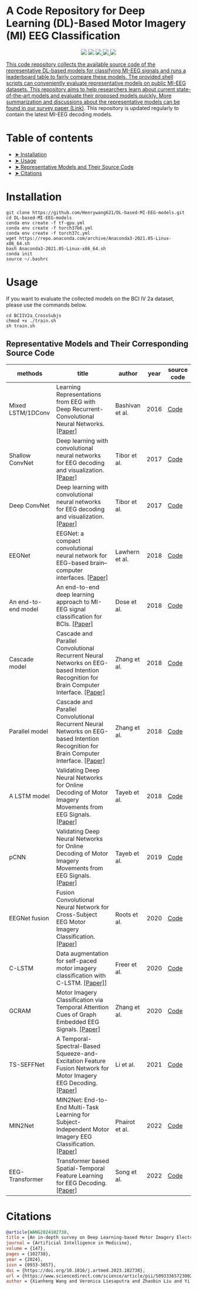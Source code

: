 # A Code Repository for Deep Learning (DL)-Based Motor Imagery (MI) EEG Classification

<p align="center">
      <a href="https://www.python.org/">
        <img src="https://img.shields.io/badge/Python-3.7.9%20|%203.9.7-EE4C2C?logo=python&style=for-the-badge" /></a>
       <a href= "https://pytorch.org/">
        <img src="https://img.shields.io/badge/PyTorch-1.6.0-EE4C2C?logo=pytorch&style=for-the-badge" /></a>
      <a href= "https://www.tensorflow.org/">
      <img src=https://img.shields.io/badge/TensorFlow-2.7.0-FF6F00?logo=tensorflow&style=for-the-badge>
</a>
      <a href= "https://www.tensorflow.org/">
      <img src=https://img.shields.io/badge/Anaconda-4.10.1-44A833?logo=anaconda&style=for-the-badge>
</a>
      <a href= "https://opensource.org/license/mit">
      <img src=https://img.shields.io/badge/License-MIT-blue?style=for-the-badge)>
</p>

This code repository collects the available source code of the representative DL-based models for classifying MI-EEG signals and runs a leaderboard table to fairly compare these models. The provided shell scripts can conveniently evaluate representative models on public MI-EEG datasets. This repository aims to help researchers learn about current state-of-the-art models and evaluate their proposed models quickly. More summarization and discussions about the representative models can be found in our survey paper [(Link)](https://www.sciencedirect.com/science/article/pii/S093336572300252X). This repository is updated regularly to contain the latest MI-EEG decoding models.

Table of contents
===

<!--ts-->
  * [➤ Installation](#installation)
  * [➤ Usage](#usage)
  * [➤ Representative Models and Their Source Code](#Models-SourceCode)
  * [➤ Citations](#citations)
<!--te-->

<a  id="installation"></a>
Installation
===
```
git clone https://github.com/Henrywang621/DL-based-MI-EEG-models.git
cd DL-based-MI-EEG-models
conda env create -f tf-gpu.yml
conda env create -f torch37b6.yml
conda env create -f torch37c.yml
wget https://repo.anaconda.com/archive/Anaconda3-2021.05-Linux-x86_64.sh
bash Anaconda3-2021.05-Linux-x86_64.sh
conda init
source ~/.bashrc
```

<a  id="usage"></a>
Usage
===
If you want to evaluate the collected models on the BCI IV 2a dataset, please use the commands below.
```
cd BCIIV2a_CrossSubjs
chmod +x ./train.sh
sh train.sh
```

<a  id="Models-SourceCode"></a>
## Representative Models and Their Corresponding Source Code

| methods | title | author |  year | source code |  
| ------ | ------ | ------ | ------ | ------ |
| Mixed LSTM/1DConv | Learning Representations from EEG with Deep Recurrent-Convolutional Neural Networks. [[Paper]](https://arxiv.org/abs/1511.06448) | Bashivan et al. | 2016 | [Code](https://github.com/pbashivan/EEGLearn) | 
| Shallow ConvNet |  Deep learning with convolutional neural networks for EEG decoding and visualization. [[Paper]](https://onlinelibrary.wiley.com/doi/full/10.1002/hbm.23730) | Tibor et al. | 2017 | [Code](https://github.com/braindecode/braindecode) |
| Deep ConvNet | Deep learning with convolutional neural networks for EEG decoding and visualization. [[Paper]](https://onlinelibrary.wiley.com/doi/full/10.1002/hbm.23730)| Tibor et al. | 2017 |[Code](https://github.com/braindecode/braindecode) |  
| EEGNet | EEGNet: a compact convolutional neural network for EEG-based brain–computer interfaces. [[Paper]](https://arxiv.org/abs/1611.08024) | Lawhern et al. | 2018 | [Code](https://github.com/vlawhern/arl-eegmodels) |  
| An end-to-end model | An end-to-end deep learning approach to MI-EEG signal classification for BCIs. [[Paper]](https://www.sciencedirect.com/science/article/pii/S0957417418305359) | Dose et al. | 2018 | [Code](https://github.com/hauke-d/cnn-eeg) |
| Cascade model | Cascade and Parallel Convolutional Recurrent Neural Networks on EEG-based Intention Recognition for Brain Computer Interface. [[Paper]](https://ojs.aaai.org/index.php/AAAI/article/view/11496) | Zhang et al. | 2018 | [Code](https://github.com/dalinzhang/Cascade-Parallel) |  
| Parallel model | Cascade and Parallel Convolutional Recurrent Neural Networks on EEG-based Intention Recognition for Brain Computer Interface. [[Paper]](https://ojs.aaai.org/index.php/AAAI/article/view/11496)| Zhang et al. | 2018 | [Code](https://github.com/dalinzhang/Cascade-Parallel) |  
| A LSTM model | Validating Deep Neural Networks for Online Decoding of Motor Imagery Movements from EEG Signals. [[Paper]](https://ojs.aaai.org/index.php/AAAI/article/view/11496) | Tayeb et al. | 2018 | [Code](https://github.com/gumpy-bci/gumpy-deeplearning) |
| pCNN | Validating Deep Neural Networks for Online Decoding of Motor Imagery Movements from EEG Signals. [[Paper]](https://pubmed.ncbi.nlm.nih.gov/30626132/) | Tayeb et al. | 2019 | [Code](https://github.com/gumpy-bci/gumpy-deeplearning) |
| EEGNet fusion | Fusion Convolutional Neural Network for Cross-Subject EEG Motor Imagery Classification. [[Paper]](https://www.mdpi.com/2073-431X/9/3/72) | Roots et al. | 2020 | [Code](https://github.com/rootskar/EEGMotorImagery) |  
| C-LSTM | Data augmentation for self-paced motor imagery classification with C-LSTM. [[Paper]](https://iopscience.iop.org/article/10.1088/1741-2552/ab57c0)]| Freer et al. | 2020 | [Code](https://github.com/dfreer15/DeepEEGDataAugmentation) |
| GCRAM | Motor Imagery Classification via Temporal Attention Cues of Graph Embedded EEG Signals. [[Paper]](https://ieeexplore.ieee.org/stamp/stamp.jsp?arnumber=8961150) | Zhang et al. | 2020 | [Code](https://github.com/dalinzhang/GCRAM) |  
| TS-SEFFNet | A Temporal-Spectral-Based Squeeze-and-Excitation Feature Fusion Network for Motor Imagery EEG Decoding. [[Paper]](https://ieeexplore.ieee.org/stamp/stamp.jsp?arnumber=9495768) | Li et al. | 2021 | [Code](https://github.com/LianghuiGuo/TS-SEFFNet) |  
| MIN2Net | MIN2Net: End-to-End Multi-Task Learning for Subject-Independent Motor Imagery EEG Classification. [[Paper]](https://ieeexplore.ieee.org/stamp/stamp.jsp?arnumber=9658165)| Phairot et al. | 2022 | [Code](https://github.com/IoBT-VISTEC/MIN2Net) |
| EEG-Transformer | Transformer based Spatial-Temporal Feature Learning for EEG Decoding. [[Paper]](https://arxiv.org/abs/2106.11170) | Song et al. | 2022 | [Code](https://github.com/eeyhsong/EEG-Transformer) |

<a  id="citations"></a>
Citations
===

```bibtex
@article{WANG2024102738,
title = {An in-depth survey on Deep Learning-based Motor Imagery Electroencephalogram (EEG) classification},
journal = {Artificial Intelligence in Medicine},
volume = {147},
pages = {102738},
year = {2024},
issn = {0933-3657},
doi = {https://doi.org/10.1016/j.artmed.2023.102738},
url = {https://www.sciencedirect.com/science/article/pii/S093336572300252X},
author = {Xianheng Wang and Veronica Liesaputra and Zhaobin Liu and Yi Wang and Zhiyi Huang},
```

